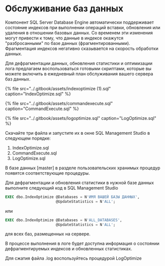 # Обслуживание баз данных

Компонент SQL Server Database Engine автоматически поддерживает состояние индексов при выполнении операций вставки, обновления или удаления в отношении базовых данных. Со временем эти изменения могут привести к тому, что данные в индексе окажутся "разбросанными" по базе данных \(фрагментированными\). Фрагментация индексов негативно сказывается на скорость обработки данных.

Для дефрагментации данных, обновления статистики и оптимизации лога предлагаем воспользоваться готовыми скриптами, которые вы можете включить в ежедневный план обслуживания вашего сервера баз данных.

{% file src="../.gitbook/assets/indexoptimize \(1\).sql" caption="IndexOptimize.sql" %}

{% file src="../.gitbook/assets/commandexecute.sql" caption="CommandExecute.sql" %}

{% file src="../.gitbook/assets/logoptimize.sql" caption="LogOptimize.sql" %}

Скачайте три файла и запустите их в окне SQL Management Studio в следующем порядке:

1. IndexOptimize.sql
2. CommandExecute.sql
3. LogOptimize.sql

В базе данных \[master\] в разделе пользовательских хранимых процедур появятся соответствующие процедуры.

Для дефрагментации и обновления статистики в нужной базе данных выполните следующий код в SQL Management Studio

```sql
EXEC dbo.IndexOptimize @Databases = N'ИМЯ ВАШЕЙ БАЗЫ ДАННЫХ',
                       @UpdateStatistics = N'ALL';
```

или

```sql
EXEC dbo.IndexOptimize @Databases = N'ALL_DATABASES',
                       @UpdateStatistics = N'ALL';
```

для всех баз, размещенных на сервере.

В процессе выполнения в логе будет доступна информация о состоянии дефрагментируемых индексов и обновленных статистиках.

Для сжатия файла .log воспользуйтесь процедурой LogOptimize

